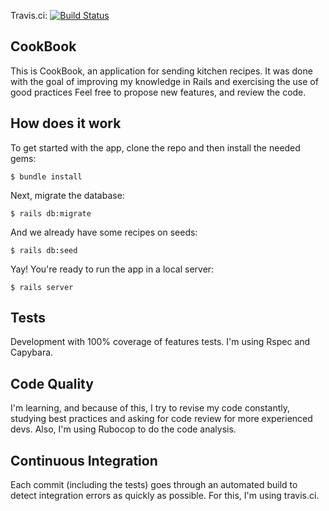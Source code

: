 Travis.ci:
[![Build Status](https://travis-ci.org/ElizabethRamos/cookbook.svg?branch=master)](https://travis-ci.org/ElizabethRamos/cookbook)

## CookBook

This is CookBook, an application for sending kitchen recipes.
It was done with the goal of improving my knowledge in Rails and exercising the use of good practices
Feel free to propose new features, and review the code.

## How does it work

To get started with the app, clone the repo and then install the needed gems:

```
$ bundle install
```

Next, migrate the database:

```
$ rails db:migrate
```

And we already have some recipes on seeds:

```
$ rails db:seed
```


Yay! You're ready to run the app in a local server:

```
$ rails server
```

## Tests

Development with 100% coverage of features tests. I'm using Rspec and Capybara.

## Code Quality

I'm learning, and because of this, I try to revise my code constantly, studying best practices and asking for code review for more experienced devs.
Also, I'm using Rubocop to do the code analysis.

## Continuous Integration

Each commit (including the tests) goes through an automated build to detect integration errors as quickly as possible. For this, I'm using travis.ci.
